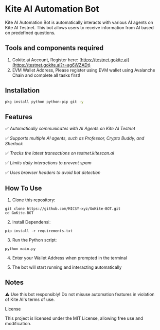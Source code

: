 # Kite AI Automation Bot 
 Kite AI Automation Bot is  automatically interacts with various AI agents on Kite AI Testnet. This bot allows users to receive information from AI based on predefined questions.


## Tools and components required
1. Gokite.ai Account, Register here: [https://testnet.gokite.ai](https://testnet.gokite.ai?r=ag6WZADt)
2. EVM Wallet Address, Please register using EVM wallet using Avalanche Chain and complete all tasks first!

## Installation
```bash
pkg install python python-pip git -y
```

## Features

✅ _Automatically communicates with AI Agents on Kite AI Testnet_

✅ _Supports multiple AI agents, such as Professor, Crypto Buddy, and Sherlock_

✅ _Tracks the latest transactions on testnet.kitescan.ai_

✅ _Limits daily interactions to prevent spam_

✅ _Uses browser headers to avoid bot detection_


## How To Use

1. Clone this repository:
```
git clone https://github.com/MICSY-xyz/GoKite-BOT.git
cd GoKite-BOT
```

2. Install Dependensi:
```
pip install -r requirements.txt
```

3. Run the Python script:
```
python main.py
```

4. Enter your Wallet Address when prompted in the terminal


5. The bot will start running and interacting automatically


## Notes

⚠️ Use this bot responsibly! Do not misuse automation features in violation of Kite AI's terms of use.

License

This project is licensed under the MIT License, allowing free use and modification.
